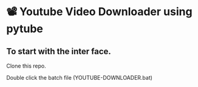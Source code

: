 # 📽️ Youtube Video Downloader using pytube

## To start with the inter face. 

Clone this repo.

Double click the batch file (YOUTUBE-DOWNLOADER.bat)


